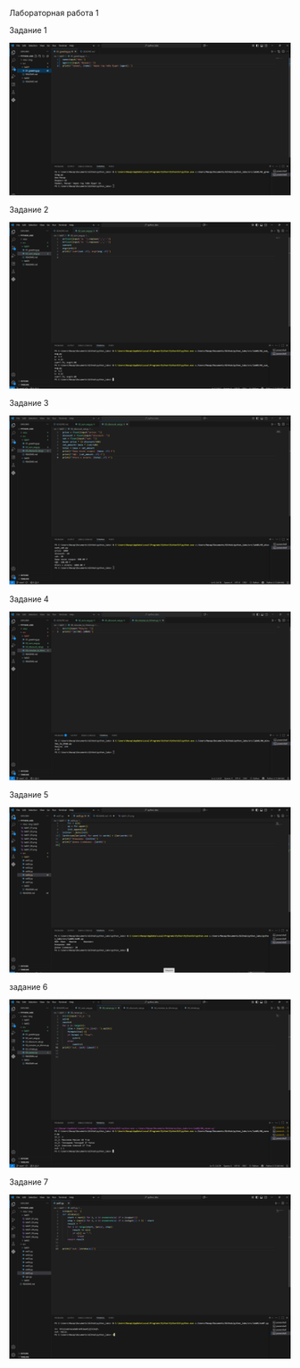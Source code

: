 Лабораторная работа 1


Задание 1

![Задание 1](misc/img/lab01/lab01_01.png)


Задание 2

![Задание 1](misc/img/lab01/lab01_02.png)


Задание 3


![Задание 1](misc/img/lab01/lab01_03.png)


Задание 4


![Задание 1](misc/img/lab01/lab01_04.png)


Задание 5


![Задание 1](misc/img/lab01/lab01_05.png)



задание 6


![Задание 1](misc/img/lab01/lab01_06.png)



Задание 7


![Задание 7](misc/img/lab01/lab01_07.png)


